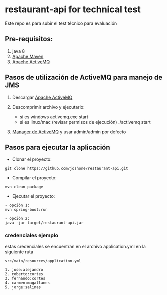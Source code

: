 # restaurant-api for technical test

Este repo es para subir el test técnico para evaluación

## Pre-requisitos: 

1. java 8
2. [Apache Maven](https://maven.apache.org/)
2. [Apache ActiveMQ](http://activemq.apache.org/)

## Pasos de utilización de ActiveMQ para manejo de JMS

1. Descargar [Apache ActiveMQ](http://activemq.apache.org/)
2. Descomprimir archivo y ejecutarlo: 

	- si es windows activemq.exe start
	- si es linux/mac (revisar permisos de ejecución) ./activemq start
	
3. [Manager de ActiveMQ](http://localhost:8161/)  y usar admin/admin por defecto


## Pasos para ejecutar la aplicación
- Clonar el proyecto:
```
git clone https://github.com/joshone/restaurant-api.git
```
- Compilar el proyecto:
```
mvn clean package
```
- Ejecutar el proyecto:
```
- opción 1: 
mvn spring-boot:run
```
```
- opción 2:
java -jar target/restaurant-api.jar
```

### credenciales ejemplo
estas credenciales se encuentran en el archivo application.yml en la siguiente ruta
```
src/main/resources/application.yml
```

	1. jose:alejandro
	2. roberto:cortes
	3. fernando:cortes
	4. carmen:magallanes
	5. jorge:salinas